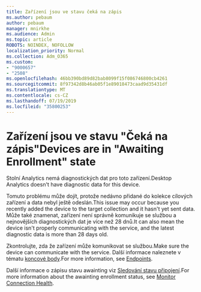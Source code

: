 ```yaml
---
title: Zařízení jsou ve stavu čeká na zápis
ms.author: pebaum
author: pebaum
manager: mnirkhe
ms.audience: Admin
ms.topic: article
ROBOTS: NOINDEX, NOFOLLOW
localization_priority: Normal
ms.collection: Adm_O365
ms.custom:
- "9000657"
- "2508"
ms.openlocfilehash: 46bb390bd89d82bab8099f15f086746800cb4261
ms.sourcegitcommit: 8f97342d8b46ab05f1e89018473caad9d35431df
ms.translationtype: MT
ms.contentlocale: cs-CZ
ms.lasthandoff: 07/19/2019
ms.locfileid: "35800253"
---
```

# <a name="devices-are-in-awaiting-enrollment-state"></a><span data-ttu-id="59d89-102">Zařízení jsou ve stavu "Čeká na zápis"</span><span class="sxs-lookup"><span data-stu-id="59d89-102">Devices are in "Awaiting Enrollment" state</span></span>

<span data-ttu-id="59d89-103">Stolní Analytics nemá diagnostických dat pro toto zařízení.</span><span class="sxs-lookup"><span data-stu-id="59d89-103">Desktop Analytics doesn't have diagnostic data for this device.</span></span> 

<span data-ttu-id="59d89-104">Tomuto problému může dojít, protože nedávno přidané do kolekce cílových zařízení a data nebyl ještě odeslán.</span><span class="sxs-lookup"><span data-stu-id="59d89-104">This issue may occur because you recently added the device to the target collection and it hasn't yet sent data.</span></span> <span data-ttu-id="59d89-105">Může také znamenat, zařízení není správně komunikuje se službou a nejnovějších diagnostických dat je více než 28 dnů.</span><span class="sxs-lookup"><span data-stu-id="59d89-105">It can also mean the device isn't properly communicating with the service, and the latest diagnostic data is more than 28 days old.</span></span>

<span data-ttu-id="59d89-106">Zkontrolujte, zda že zařízení může komunikovat se službou.</span><span class="sxs-lookup"><span data-stu-id="59d89-106">Make sure the device can communicate with the service.</span></span> <span data-ttu-id="59d89-107">Další informace naleznete v tématu [koncové body](https://docs.microsoft.com/sccm/desktop-analytics/enable-data-sharing#endpoints).</span><span class="sxs-lookup"><span data-stu-id="59d89-107">For more information, see [Endpoints](https://docs.microsoft.com/sccm/desktop-analytics/enable-data-sharing#endpoints).</span></span>

<span data-ttu-id="59d89-108">Další informace o zápisu stavu awainting viz [Sledování stavu připojení](https://docs.microsoft.com/sccm/desktop-analytics/monitor-connection-health#awaiting-enrollment).</span><span class="sxs-lookup"><span data-stu-id="59d89-108">For more information about the awainting enrollment status, see [Monitor Connection Health](https://docs.microsoft.com/sccm/desktop-analytics/monitor-connection-health#awaiting-enrollment).</span></span>